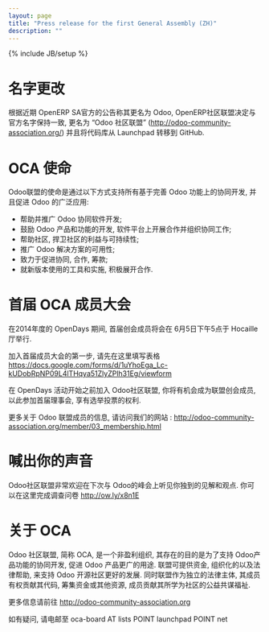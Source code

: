 ```yaml
---
layout: page
title: "Press release for the first General Assembly (ZH)"
description: ""
---
```

{% include JB/setup %}

# 名字更改

根据近期 OpenERP SA官方的公告称其更名为 Odoo, OpenERP社区联盟决定与官方名字保持一致, 更名为 “Odoo 社区联盟” (<a href="http://odoo-community-association.org">http://odoo-community-association.org/</a>) 并且将代码库从 Launchpad 转移到 GitHub.

# OCA 使命

Odoo联盟的使命是通过以下方式支持所有基于完善 Odoo 功能上的协同开发, 并且促进 Odoo 的广泛应用:

+ 帮助并推广 Odoo 协同软件开发;
+ 鼓励 Odoo 产品和功能的开发,  软件平台上开展合作并组织协同工作;
+ 帮助社区, 捍卫社区的利益与可持续性;
+ 推广 Odoo 解决方案的可用性;
+ 致力于促进协同, 合作, 筹款;
+ 就新版本使用的工具和实施, 积极展开合作.

# 首届 OCA 成员大会

在2014年度的 OpenDays 期间, 首届创会成员将会在 6月5日下午5点于 Hocaille 厅举行.

加入首届成员大会的第一步, 请先在这里填写表格 <a href="https://docs.google.com/forms/d/1uYhoEga_Lc-kUDobRpNP09L4lTHqya51ZlyZPlh31Eg/viewform">https://docs.google.com/forms/d/1uYhoEga_Lc-kUDobRpNP09L4lTHqya51ZlyZPlh31Eg/viewform</a>

在 OpenDays 活动开始之前加入 Odoo社区联盟, 你将有机会成为联盟创会成员, 以此参加首届理事会, 享有选举投票的权利.

更多关于 Odoo 联盟成员的信息, 请访问我们的网站 : <a href="http://odoo-community-association.org/member/03_membership.html">http://odoo-community-association.org/member/03_membership.html</a>

# 喊出你的声音

Odoo社区联盟非常欢迎在下次与 Odoo的峰会上听见你独到的见解和观点. 你可以在这里完成调查问卷 <a href="http://ow.ly/x8n1E">http://ow.ly/x8n1E</a>

# 关于 OCA

Odoo 社区联盟, 简称 OCA, 是一个非盈利组织, 其存在的目的是为了支持 Odoo产品功能的协同开发, 促进 Odoo 产品更广的用途. 联盟可提供资金, 组织化的以及法律帮助, 来支持 Odoo 开源社区更好的发展. 同时联盟作为独立的法律主体, 其成员有权贡献其代码, 筹集资金或其他资源, 成员贡献其所学为社区的公益共谋福祉.

更多信息请前往 <a href="http://odoo-community-association.org">http://odoo-community-association.org</a>

如有疑问, 请电邮至 oca-board AT lists POINT launchpad POINT net